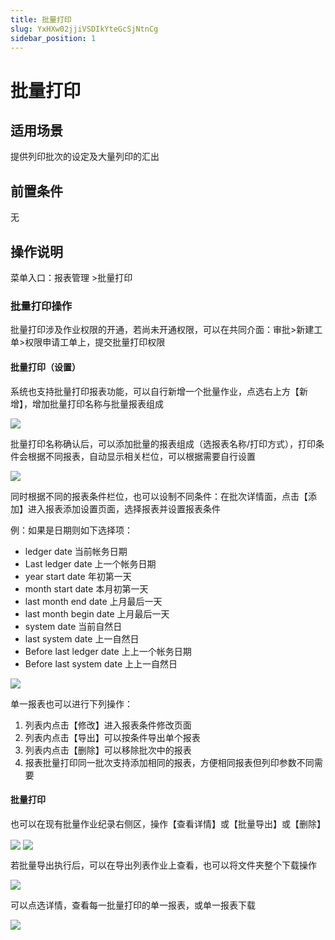 ```yaml
---
title: 批量打印
slug: YxHXw02jjiVSDIkYteGcSjNtnCg
sidebar_position: 1
---
```



# 批量打印

## 适用场景

提供列印批次的设定及大量列印的汇出

## 前置条件

无

## 操作说明

菜单入口：报表管理 &gt;批量打印

### 批量打印操作

批量打印涉及作业权限的开通，若尚未开通权限，可以在共同介面：审批&gt;新建工单&gt;权限申请工单上，提交批量打印权限

#### 批量打印（设置）

系统也支持批量打印报表功能，可以自行新增一个批量作业，点选右上方【新增】，增加批量打印名称与批量报表组成

<img src="/assets/JcWNbTmB3okxI8xlgLrc4R3DnLc.png" src-width="3362" src-height="1526" align="center"/>

批量打印名称确认后，可以添加批量的报表组成（选报表名称/打印方式），打印条件会根据不同报表，自动显示相关栏位，可以根据需要自行设置

<img src="/assets/W77MbI4ynoxhEkxgELHcuv0Mnkb.png" src-width="2364" src-height="1348" align="center"/>

同时根据不同的报表条件栏位，也可以设制不同条件：在批次详情面，点击【添加】进入报表添加设置页面，选择报表并设置报表条件

 例：如果是日期则如下选择项：

- ledger date    当前帐务日期  
- Last ledger date 上一个帐务日期
- year start date     年初第一天
- month start date    本月初第一天
- last month end date   上月最后一天
- last month begin date 上月最后一天
- system date  当前自然日
- last system date 上一自然日
- Before last ledger date 上上一个帐务日期
- Before last system date 上上一自然日

<img src="/assets/DuqMbYgkpor9scxo4jXc8TG3n1d.png" src-width="2360" src-height="1352" align="center"/>

单一报表也可以进行下列操作：

1. 列表内点击【修改】进入报表条件修改页面
2. 列表内点击【导出】可以按条件导出单个报表
3. 列表内点击【删除】可以移除批次中的报表
4. 报表批量打印同一批次支持添加相同的报表，方便相同报表但列印参数不同需要

#### 批量打印

也可以在现有批量作业纪录右侧区，操作【查看详情】或【批量导出】或【删除】

<img src="/assets/Ee7ob11X3oGckCxZrsDcsIvtnPK.png" src-width="2352" src-height="940" align="center"/>

<img src="/assets/RmI4bYDYIocBftxKroOcWNSRnpx.png" src-width="2336" src-height="1248" align="center"/>

若批量导出执行后，可以在导出列表作业上查看，也可以将文件夹整个下载操作

<img src="/assets/VeTIbTrEWoi97xxfj1PcUBFqnsh.png" src-width="2832" src-height="834" align="center"/>

可以点选详情，查看每一批量打印的单一报表，或单一报表下载

<img src="/assets/Ytl6b71WNoExmxxjOGXc8knYnG4.png" src-width="2346" src-height="802" align="center"/>

